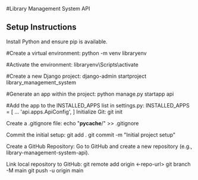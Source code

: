 #Library Management System API

## Setup Instructions

Install Python and ensure pip is available.

#Create a virtual environment:
python -m venv libraryenv

#Activate the environment:
libraryenv\Scripts\activate

#Create a new Django project:
django-admin startproject library_management_system 

#Generate an app within the project:
python manage.py startapp api

#Add the app to the INSTALLED_APPS list in settings.py:
INSTALLED_APPS = [
    ...
    'api.apps.ApiConfig',
]
Initialize Git:
git init

Create a .gitignore file:
echo "__pycache__/" >> .gitignore

Commit the initial setup:
git add .
git commit -m "Initial project setup"

Create a GitHub Repository:
Go to GitHub and create a new repository (e.g., library-management-system-api).

Link  local repository to GitHub:
git remote add origin <-repo-url>
git branch -M main
git push -u origin main
